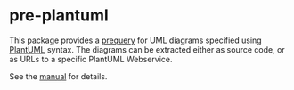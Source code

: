 # pre-plantuml

This package provides a [prequery](https://typst.app/universe/package/prequery) for UML diagrams specified using [PlantUML](https://www.plantuml.com/) syntax. The diagrams can be extracted either as source code, or as URLs to a specific PlantUML Webservice.

See the [manual](docs/manual.pdf) for details.

